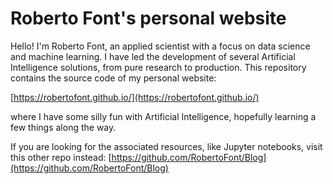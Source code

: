 # Roberto Font's personal website

Hello! I'm Roberto Font, an applied scientist with a focus on data science and machine learning. I have led the development of several Artificial Intelligence solutions, from pure research to production. This repository contains the source code of my personal website:

[https://robertofont.github.io/](https://robertofont.github.io/)

where I have some silly fun with Artificial Intelligence, hopefully learning a few things along the way.

If you are looking for the associated resources, like Jupyter notebooks, visit this other repo instead: [https://github.com/RobertoFont/Blog](https://github.com/RobertoFont/Blog)
